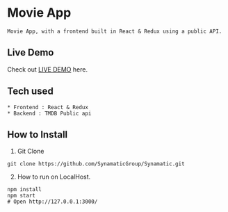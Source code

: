 # Movie App
```
Movie App, with a frontend built in React & Redux using a public API.
```
## Live Demo
Check out [LIVE DEMO](https://synamatic.netlify.app/) here.
## Tech used
```
* Frontend : React & Redux
* Backend : TMDB Public api
```
## How to Install
1. Git Clone
```
git clone https://github.com/SynamaticGroup/Synamatic.git
```
2. How to run on LocalHost.
```
npm install
npm start
# Open http://127.0.0.1:3000/
```